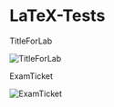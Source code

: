 # LaTeX-Tests
TitleForLab

![TitleForLab](https://d.radikal.ru/d42/1807/2d/b788259d71aa.png)

ExamTicket

![ExamTicket](https://b.radikal.ru/b06/1807/13/5a9bdbcee754.png)
